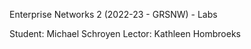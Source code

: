 Enterprise Networks 2 (2022-23 - GRSNW) - Labs

Student: Michael Schroyen
Lector: Kathleen Hombroeks
